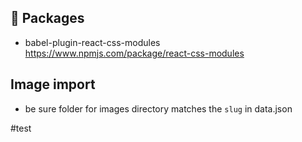 ## 🚀 Packages

- babel-plugin-react-css-modules
  https://www.npmjs.com/package/react-css-modules

## Image import
- be sure folder for images directory matches the `slug` in data.json

#test

